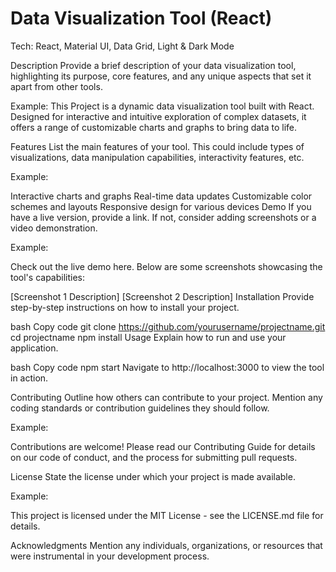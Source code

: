 # Data Visualization Tool (React)

Tech: React, Material UI, Data Grid, Light & Dark Mode

Description
Provide a brief description of your data visualization tool, highlighting its purpose, core features, and any unique aspects that set it apart from other tools.

Example:
This Project is a dynamic data visualization tool built with React. Designed for interactive and intuitive exploration of complex datasets, it offers a range of customizable charts and graphs to bring data to life.

Features
List the main features of your tool. This could include types of visualizations, data manipulation capabilities, interactivity features, etc.

Example:

Interactive charts and graphs
Real-time data updates
Customizable color schemes and layouts
Responsive design for various devices
Demo
If you have a live version, provide a link. If not, consider adding screenshots or a video demonstration.

Example:

Check out the live demo here. Below are some screenshots showcasing the tool's capabilities:

[Screenshot 1 Description]
[Screenshot 2 Description]
Installation
Provide step-by-step instructions on how to install your project.

bash
Copy code
git clone https://github.com/yourusername/projectname.git
cd projectname
npm install
Usage
Explain how to run and use your application.

bash
Copy code
npm start
Navigate to http://localhost:3000 to view the tool in action.

Contributing
Outline how others can contribute to your project. Mention any coding standards or contribution guidelines they should follow.

Example:

Contributions are welcome! Please read our Contributing Guide for details on our code of conduct, and the process for submitting pull requests.

License
State the license under which your project is made available.

Example:

This project is licensed under the MIT License - see the LICENSE.md file for details.

Acknowledgments
Mention any individuals, organizations, or resources that were instrumental in your development process.
